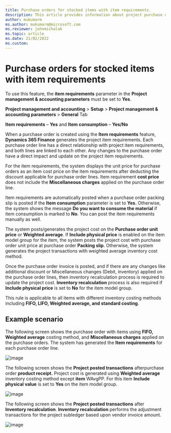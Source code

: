 ```yaml
---
title: Purchase orders for stocked items with item requirements.
description: This article provides information about project purchase orders for stocked items with item requirements.
author: mukumarm
ms.author: mukumarm@microsoft.com
ms.reviewer: johnmichalak
ms.topic: article
ms.date: 21/02/2022
ms.custom:
---
```


# Purchase orders for stocked items with item requirements

To use this feature, the **item requirements** parameter in the **Project management & accounting parameters** must be set to **Yes**.

**Project management and accounting** \> **Setup** \> **Project management & accounting parameters** \> **General** Tab

**Item requirements** – **Yes** and **Item consumption** – **Yes/No**

When a purchase order is created using the **Item requirements** feature, **Dynamics 365 Finance** generates the project item requirements. Each purchase order line has a direct relationship with project item requirements, and both lines are linked to each other. Any changes to the purchase order have a direct impact and update on the project item requirements.

For the item requirements, the system displays the unit price for purchase orders as an item cost price on the item requirements after deducting the discount applicable for purchase order lines. Item requirement **cost price** does not include the **Miscellaneous charges** applied on the purchase order line.

Item requirements are automatically posted when a purchase order packing slip is posted if the **Item consumption** parameter is set to **Yes.** Otherwise, the system shows the message **Do you want to consume the material** if item consumption is marked to **No**. You can post the item requirements manually as well.

The system posts/generates the project cost on the **Purchase order unit price** or **Weighted average**. If **Include physical price** is enabled on the item model group for the item, the system posts the project cost with purchase order unit price at purchase order **Packing slip**. Otherwise, the system generates the project transactions with weighted average inventory cost method.

Once the purchase order invoice is posted, and if there are any changes like additional discount or Miscellaneous changes (Debit, inventory) applied on the purchase order lines, then inventory recalculation process is required to update the project cost. **Inventory recalculation** process is also required if **Include physical price** is set to **No** for the item model group.

This rule is applicable to all items with different inventory costing methods including **FIFO, LIFO, Weighted average, and standard costing**.

## Example scenario

The following screen shows the purchase order with items using **FIFO, Weighted average** costing method, and **Miscellaneous charges** applied on the purchase orders. The system has generated the **Item requirements** for each purchase order line.

![image](https://user-images.githubusercontent.com/103096040/220294443-28395a18-2571-4ba6-9406-663845a2190d.png)

The following screen shows the **Project posted transactions** afterpurchase order **product receipt.** Project cost is generated using **Weighted average** inventory costing method except **item** WAvgPP. For this item **Include physical value** is set to **Yes** on the item model group.

![image](https://user-images.githubusercontent.com/103096040/220294491-9ccca049-5710-4164-ad5f-0a65abb08ad1.png)

The following screen shows the **Project posted transactions** after **Inventory recalculation**. **Inventory recalculation** performs the adjustment transactions for the project subledger based upon vendor invoice amount.

![image](https://user-images.githubusercontent.com/103096040/220294545-fd8944b7-855a-4ed4-9033-6b875efa7ad9.png)
